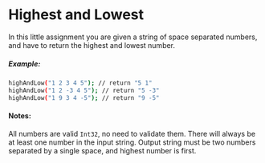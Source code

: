 # Highest and Lowest

In this little assignment you are given a string of space separated numbers, and have to return the highest and lowest number.

##### Example:
```sh
highAndLow("1 2 3 4 5"); // return "5 1"
highAndLow("1 2 -3 4 5"); // return "5 -3"
highAndLow("1 9 3 4 -5"); // return "9 -5"
```
#### Notes:

All numbers are valid ```Int32```, no need to validate them.
There will always be at least one number in the input string.
Output string must be two numbers separated by a single space, and highest number is first.